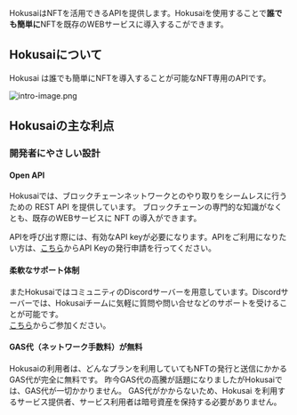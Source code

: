 HokusaiはNFTを活用できるAPIを提供します。Hokusaiを使用することで**誰でも簡単に**NFTを既存のWEBサービスに導入するこができます。

## Hokusaiについて
  
Hokusai は誰でも簡単にNFTを導入することが可能なNFT専用のAPIです。

![intro-image.png](https://stoplight.io/api/v1/projects/cHJqOjg0NjEy/images/vmmmLmDAcZM)

## Hokusaiの主な利点

### 開発者にやさしい設計

#### Open API

Hokusaiでは、ブロックチェーンネットワークとのやり取りをシームレスに行うための REST API を提供しています。
ブロックチェーンの専門的な知識がなくとも、既存のWEBサービスに NFT の導入ができます。

APIを呼び出す際には、有効なAPI keyが必要になります。APIをご利用になりたい方は、[こちら](https://0xhokusai.notion.site/Hokusai-API-Application-form-a6d8118d416b41d88632396e3156cddb)からAPI Keyの発行申請を行ってください。

#### 柔軟なサポート体制

またHokusaiではコミュニティのDiscordサーバーを用意しています。Discordサーバーでは、Hokusaiチームに気軽に質問や問い合せなどのサポートを受けることが可能です。  
[こちら](https://discord.gg/34fmuE25G2)からご参加ください。

#### GAS代（ネットワーク手数料）が無料

Hokusaiの利用者は、どんなプランを利用していてもNFTの発行と送信にかかるGAS代が完全に無料です。
昨今GAS代の高騰が話題になりましたがHokusaiでは、GAS代が一切かかりません。
GAS代がかからないため、Hokusai を利用するサービス提供者、サービス利用者は暗号資産を保持する必要がありません。